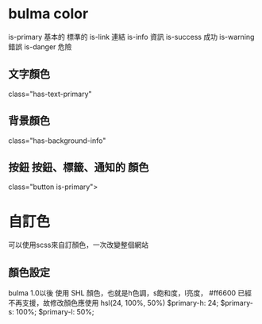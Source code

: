 # bulma color

is-primary  基本的 標準的
is-link     連結
is-info     資訊
is-success  成功
is-warning  錯誤
is-danger   危險


## 文字顏色
class="has-text-primary"

## 背景顏色
class="has-background-info"

## 按鈕 按鈕、標籤、通知的 顏色
class="button is-primary">


# 自訂色
可以使用scss來自訂顏色，一次改變整個網站

## 顏色設定
bulma 1.0以後 使用 SHL 顏色，也就是h色調，s飽和度，l亮度，
#ff6600 已經不再支援，故修改顏色應使用
hsl(24, 100%, 50%)
$primary-h: 24;
$primary-s: 100%;
$primary-l: 50%;